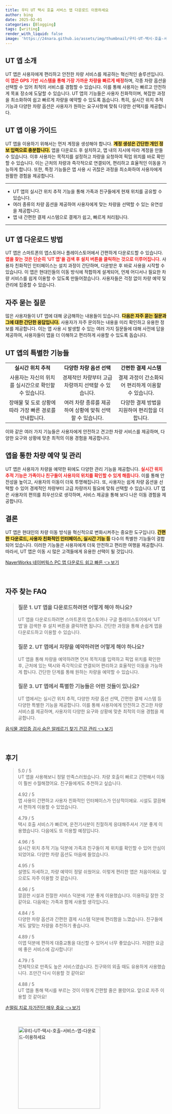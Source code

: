 ```yaml
---
title: 우티 UT 택시 호출 서비스 앱 다운로드 이용하세요
author: bing
date: 2025-02-01
categories: [Blogging]
tags: [writing]
render_with_liquid: false
image: 'https://24nara.github.io/assets/img/thumbnail/우티-UT-택시-호출-서비스-앱-다운로드-이용하세요.webp'
---
```



<h2 id='UT앱소개'>UT 앱 소개</h2>

<p>UT 앱은 사용자에게 편리하고 안전한 차량 서비스를 제공하는 혁신적인 솔루션입니다. <b><span style="color: #ee2323;">이 앱은 GPS 기반 시스템을 통해 가장 가까운 차량을 빠르게 배정</span></b>하며, 각종 차량 옵션을 선택할 수 있어 최적의 서비스를 경험할 수 있습니다. 이를 통해 사용자는 빠르고 안전하게 목표 장소에 도달할 수 있습니다. UT 앱의 기능들은 사용자 친화적이며, 복잡한 과정을 최소화하여 쉽고 빠르게 차량을 예약할 수 있도록 돕습니다. 특히, 실시간 위치 추적 기능과 다양한 차량 옵션은 사용자가 원하는 요구사항에 맞춰 다양한 선택지를 제공합니다.</p>

<h2 id='UT앱이용가이드'>UT 앱 이용 가이드</h2>

<p>UT 앱을 이용하기 위해서는 먼저 계정을 생성해야 합니다. <b><span style="background-color: #ffe066;">계정 생성은 간단한 개인 정보 입력으로 충분합니다.</span></b> 앱을 다운로드 후 설치하고, 앱 내의 지시에 따라 계정을 만들 수 있습니다. 이후 사용자는 목적지를 설정하고 차량을 요청하여 픽업 위치를 바로 확인할 수 있습니다. 이는 근처의 차량과 즉각적으로 연결되어, 편리하고 효율적인 이동을 가능하게 합니다. 또한, 특정 기능들은 앱 사용 시 귀찮은 과정을 최소화하여 사용자에게 원활한 경험을 제공합니다.</p>

<hr />

<ul>
    <li>UT 앱의 실시간 위치 추적 기능을 통해 가족과 친구들에게 현재 위치를 공유할 수 있습니다.</li>
    <li>여러 종류의 차량 옵션을 제공하여 사용자에게 맞는 차량을 선택할 수 있는 유연성을 제공합니다.</li>
    <li>앱 내 간편한 결제 시스템으로 결제가 쉽고, 빠르게 처리됩니다.</li>
</ul>

<hr />

<h2 id='UT앱다운로드'>UT 앱 다운로드 방법</h2>

<p>UT 앱은 스마트폰의 앱스토어나 플레이스토어에서 간편하게 다운로드할 수 있습니다. <b><span style="color: #ee2323;">앱을 찾는 것은 단순히 'UT 앱'을 검색 후 설치 버튼을 클릭하는 것으로 이루어집니다.</span></b> 사용자 친화적인 인터페이스는 설치 과정이 간단하며, 다운받은 후 바로 사용을 시작할 수 있습니다. 이 앱은 현대인들의 이동 방식에 적합하게 설계되어, 언제 어디서나 필요한 차량 서비스를 쉽게 이용할 수 있도록 만들어졌습니다. 사용자들은 걱정 없이 차량 예약 및 관리에 집중할 수 있습니다.</p>

<h2 id='자주묻는질문'>자주 묻는 질문</h2>

<p>많은 사용자들이 UT 앱에 대해 궁금해하는 내용들이 있습니다. <b><span style="background-color: #ffe066;">다음은 자주 묻는 질문과 그에 대한 간단한 응답입니다.</span></b> 사용자가 자주 문의하는 내용을 미리 확인하고 유용한 정보를 제공합니다. 이는 앱 사용 시 발생할 수 있는 여러 가지 질문들에 대해 사전에 답을 제공하여, 사용자들이 앱을 더 이해하고 편리하게 사용할 수 있도록 돕습니다.</p>

<h2 id='UT앱기능들'>UT 앱의 특별한 기능들</h2>

<table>
    <tr>
        <td style="text-align: center; height: 17px;"><b>실시간 위치 추적</b></td>
        <td style="text-align: center; height: 17px;"><b>다양한 차량 옵션 선택</b></td>
        <td style="text-align: center; height: 17px;"><b>간편한 결제 시스템</b></td>
    </tr>
    <tr>
        <td style="text-align: center; height: 17px;">사용자는 자신의 위치를 실시간으로 확인할 수 있습니다.</td>
        <td style="text-align: center; height: 17px;">경제적인 차량부터 고급 차량까지 선택할 수 있습니다.</td>
        <td style="text-align: center; height: 17px;">결제 과정이 간소화되어 편리하게 이용할 수 있습니다.</td>
    </tr>
    <tr>
        <td style="text-align: center; height: 17px;">장애물 및 도로 상황에 따라 가장 빠른 경로를 안내합니다.</td>
        <td style="text-align: center; height: 17px;">여러 차량 종류를 제공하여 상황에 맞춰 선택할 수 있습니다.</td>
        <td style="text-align: center; height: 17px;">다양한 결제 방법을 지원하여 편리함을 더합니다.</td>
    </tr>
</table>

<p>이와 같은 여러 가지 기능들은 사용자에게 안전하고 견고한 차량 서비스를 제공하며, 다양한 요구와 상황에 맞춘 최적의 이용 경험을 제공합니다.</p>

<h2 id='UT앱예약관리'>앱을 통한 차량 예약 및 관리</h2>

<p>UT 앱은 사용자가 차량을 예약한 뒤에도 다양한 관리 기능을 제공합니다. <b><span style="color: #ee2323;">실시간 위치 추적 기능은 가족이나 친구들이 사용자의 위치를 확인할 수 있게 해줍니다.</span></b> 이를 통해 안전성을 높이고, 사용자의 이동이 더욱 투명해집니다. 또, 사용자는 쉽게 차량 옵션을 선택할 수 있어 경제적인 차량부터 고급 차량까지 필요에 맞춰 선택할 수 있습니다. UT 앱은 사용자의 편의를 최우선으로 생각하며, 서비스 제공을 통해 보다 나은 이동 경험을 제공합니다.</p>

<h2 id='결론'>결론</h2>

<p>UT 앱은 현대인의 차량 이동 방식을 혁신적으로 변화시켜주는 중요한 도구입니다. <b><span style="background-color: #ffe066;">간편한 다운로드, 사용자 친화적인 인터페이스, 실시간 기능 등</span></b> 다수의 특별한 기능들이 결합되어 있습니다. 이러한 기능들은 사용자에게 더욱 안전하고 편리한 여행을 제공합니다. 따라서, UT 앱은 이동 시 많은 고객들에게 유용한 선택이 될 것입니다.</p>


<p><a class="click-button" title="NaverWorks 네이버웍스 PC 앱 다운로드 쉽고 빠른" href="https://24nara.github.io/posts/NaverWorks-%EB%84%A4%EC%9D%B4%EB%B2%84%EC%9B%8D%EC%8A%A4-PC-%EC%95%B1-%EB%8B%A4%EC%9A%B4%EB%A1%9C%EB%93%9C-%EC%89%BD%EA%B3%A0-%EB%B9%A0%EB%A5%B8/" rel="dofollow">NaverWorks 네이버웍스 PC 앱 다운로드 쉽고 빠른 👈 보기</a></p><br>
<h2 id='자주_찾는_FAQ'>자주 찾는 FAQ</h2>
<div itemscope="" itemtype="https://schema.org/FAQPage"> 
<blockquote> 
<div itemscope="" itemprop="mainEntity" itemtype="https://schema.org/Question"> 
<h3 itemprop="name">질문 1. UT 앱을 다운로드하려면 어떻게 해야 하나요?</h3> 
<div itemscope="" itemprop="acceptedAnswer" itemtype="https://schema.org/Answer"> 
<span itemprop="text"> 
<p>UT 앱을 다운로드하려면 스마트폰의 앱스토어나 구글 플레이스토어에서 'UT 앱'을 검색한 후 설치 버튼을 클릭하면 됩니다. 간단한 과정을 통해 손쉽게 앱을 다운로드하고 이용할 수 있습니다.</p> 
</span> 
</div> 
</div> 
<div itemscope="" itemprop="mainEntity" itemtype="https://schema.org/Question"> 
<h3 itemprop="name">질문 2. UT 앱에서 차량을 예약하려면 어떻게 해야 하나요?</h3> 
<div itemscope="" itemprop="acceptedAnswer" itemtype="https://schema.org/Answer"> 
<span itemprop="text"> 
<p>UT 앱을 통해 차량을 예약하려면 먼저 목적지를 입력하고 픽업 위치를 확인한 후, 근처에 있는 택시와 즉각적으로 연결되어 편리하고 효율적인 이동을 가능하게 합니다. 간단한 단계를 통해 원하는 차량을 예약할 수 있습니다.</p> 
</span> 
</div> 
</div> 
<div itemscope="" itemprop="mainEntity" itemtype="https://schema.org/Question"> 
<h3 itemprop="name">질문 3. UT 앱에서 특별한 기능들은 어떤 것들이 있나요?</h3> 
<div itemscope="" itemprop="acceptedAnswer" itemtype="https://schema.org/Answer"> 
<span itemprop="text"> 
<p>UT 앱에서는 실시간 위치 추적, 다양한 차량 옵션 선택, 간편한 결제 시스템 등 다양한 특별한 기능을 제공합니다. 이를 통해 사용자에게 안전하고 견고한 차량 서비스를 제공하며, 사용자의 다양한 요구와 상황에 맞춘 최적의 이용 경험을 제공합니다.</p> 
</span> 
</div> 
</div> 
</blockquote> 
</div>
<p><a class="click-button" title="음식물 과민증 검사 숨은 알레르기 찾기 건강 관리" href="https://24nara.github.io/posts/%EC%9D%8C%EC%8B%9D%EB%AC%BC-%EA%B3%BC%EB%AF%BC%EC%A6%9D-%EA%B2%80%EC%82%AC-%EC%88%A8%EC%9D%80-%EC%95%8C%EB%A0%88%EB%A5%B4%EA%B8%B0-%EC%B0%BE%EA%B8%B0-%EA%B1%B4%EA%B0%95-%EA%B4%80%EB%A6%AC/" rel="dofollow">음식물 과민증 검사 숨은 알레르기 찾기 건강 관리 👈 보기</a></p><br>
<h2 id='후기'>후기</h2>
<div itemscope itemtype="https://schema.org/Product">
  <blockquote>
  <div itemprop="review" itemscope itemtype="https://schema.org/Review">
      <div itemprop="reviewRating" itemscope itemtype="https://schema.org/Rating"> <span itemprop="ratingValue">5.0</span> / <span itemprop="bestRating">5</span> </div>
      <span itemprop="reviewBody">UT 앱을 사용해보니 정말 만족스러웠습니다. 차량 호출이 빠르고 간편해서 이동이 훨씬 수월해졌어요. 친구들에게도 추천하고 싶습니다.</span>
  </div>
  <br>
  <div itemprop="review" itemscope itemtype="https://schema.org/Review">
      <div itemprop="reviewRating" itemscope itemtype="https://schema.org/Rating"> <span itemprop="ratingValue">4.92</span> / <span itemprop="bestRating">5</span> </div>
      <span itemprop="reviewBody">앱 사용이 간편하고 사용자 친화적인 인터페이스가 인상적이에요. 시설도 깔끔해서 편하게 이용할 수 있었습니다.</span>
  </div>
  <br>
  <div itemprop="review" itemscope itemtype="https://schema.org/Review">
      <div itemprop="reviewRating" itemscope itemtype="https://schema.org/Rating"> <span itemprop="ratingValue">4.79</span> / <span itemprop="bestRating">5</span> </div>
      <span itemprop="reviewBody">택시 호출 서비스가 빠르며, 운전기사분이 친절하게 응대해주셔서 기분 좋게 이용했습니다. 다음에도 또 이용할 예정입니다.</span>
  </div>
  <br>
  <div itemprop="review" itemscope itemtype="https://schema.org/Review">
      <div itemprop="reviewRating" itemscope itemtype="https://schema.org/Rating"> <span itemprop="ratingValue">4.96</span> / <span itemprop="bestRating">5</span> </div>
      <span itemprop="reviewBody">실시간 위치 추적 기능 덕분에 가족과 친구들이 제 위치를 확인할 수 있어 안심이 되었어요. 다양한 차량 옵션도 마음에 들었습니다.</span>
  </div>
  <br>
  <div itemprop="review" itemscope itemtype="https://schema.org/Review">
      <div itemprop="reviewRating" itemscope itemtype="https://schema.org/Rating"> <span itemprop="ratingValue">4.95</span> / <span itemprop="bestRating">5</span> </div>
      <span itemprop="reviewBody">설명도 자세하고, 차량 예약이 정말 쉬웠어요. 이렇게 편리한 앱은 처음이에요. 앞으로도 자주 이용할 것 같습니다.</span>
  </div>
  <br>
  <div itemprop="review" itemscope itemtype="https://schema.org/Review">
      <div itemprop="reviewRating" itemscope itemtype="https://schema.org/Rating"> <span itemprop="ratingValue">4.96</span> / <span itemprop="bestRating">5</span> </div>
      <span itemprop="reviewBody">깔끔한 시설과 친절한 서비스 덕분에 기분 좋게 이용했습니다. 이용하길 잘한 것 같아요. 다음에는 가족과 함께 사용할 생각입니다.</span>
  </div>
  <br>
  <div itemprop="review" itemscope itemtype="https://schema.org/Review">
      <div itemprop="reviewRating" itemscope itemtype="https://schema.org/Rating"> <span itemprop="ratingValue">4.84</span> / <span itemprop="bestRating">5</span> </div>
      <span itemprop="reviewBody">다양한 차량 옵션과 간편한 결제 시스템 덕분에 편리함을 느꼈습니다. 친구들에게도 알맞는 차량을 추천하기 좋습니다.</span>
  </div>
  <br>
  <div itemprop="review" itemscope itemtype="https://schema.org/Review">
      <div itemprop="reviewRating" itemscope itemtype="https://schema.org/Rating"> <span itemprop="ratingValue">4.89</span> / <span itemprop="bestRating">5</span> </div>
      <span itemprop="reviewBody">이앱 덕분에 편하게 대중교통을 대신할 수 있어서 너무 좋았습니다. 저렴한 요금에 좋은 서비스에 감사합니다!</span>
  </div>
  <br>
  <div itemprop="review" itemscope itemtype="https://schema.org/Review">
      <div itemprop="reviewRating" itemscope itemtype="https://schema.org/Rating"> <span itemprop="ratingValue">4.79</span> / <span itemprop="bestRating">5</span> </div>
      <span itemprop="reviewBody">전체적으로 만족도 높은 서비스였습니다. 친구와의 외출 때도 유용하게 사용했습니다. 조만간 다시 이용할 것 같아요!</span>
  </div>
  <br>
  <div itemprop="review" itemscope itemtype="https://schema.org/Review">
      <div itemprop="reviewRating" itemscope itemtype="https://schema.org/Rating"> <span itemprop="ratingValue">4.88</span> / <span itemprop="bestRating">5</span> </div>
      <span itemprop="reviewBody">UT 앱을 통해 택시를 부르는 것이 이렇게 간편할 줄은 몰랐어요. 앞으로 자주 이용할 것 같아요!</span>
  </div>
  </blockquote>
</div>
<p><a class="click-button" title="손떨림 치료 자가진단 매우 중요" href="https://24nara.github.io/posts/%EC%86%90%EB%96%A8%EB%A6%BC-%EC%B9%98%EB%A3%8C-%EC%9E%90%EA%B0%80%EC%A7%84%EB%8B%A8-%EB%A7%A4%EC%9A%B0-%EC%A4%91%EC%9A%94/" rel="dofollow">손떨림 치료 자가진단 매우 중요 👈 보기</a></p><br>
<figure class="image"><img src="https://24nara.github.io/assets/img/thumbnail/우티-UT-택시-호출-서비스-앱-다운로드-이용하세요.webp" alt="우티-UT-택시-호출-서비스-앱-다운로드-이용하세요" width="256" height="256"></figure>